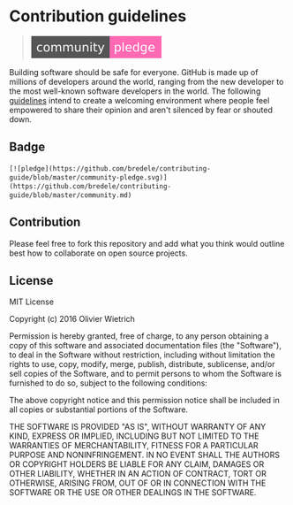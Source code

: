# Contribution guidelines

 >[![pledge](https://github.com/bredele/contributing-guide/blob/master/community-pledge.svg)](https://github.com/bredele/contributing-guide/blob/master/community.md)

Building software should be safe for everyone. GitHub is made up of millions of developers around the world, ranging from the new developer to the most well-known software developers in the world. The following [guidelines](https://github.com/bredele/contributing-guide/blob/master/community.md) intend to create a welcoming environment where people feel empowered to share their opinion and aren't silenced by fear or shouted down.

## Badge

```
[![pledge](https://github.com/bredele/contributing-guide/blob/master/community-pledge.svg)](https://github.com/bredele/contributing-guide/blob/master/community.md)
```

## Contribution

Please feel free to fork this repository and add what you think would outline best how to collaborate on open source projects.

## License

MIT License

Copyright (c) 2016 Olivier Wietrich

Permission is hereby granted, free of charge, to any person obtaining a copy
of this software and associated documentation files (the "Software"), to deal
in the Software without restriction, including without limitation the rights
to use, copy, modify, merge, publish, distribute, sublicense, and/or sell
copies of the Software, and to permit persons to whom the Software is
furnished to do so, subject to the following conditions:

The above copyright notice and this permission notice shall be included in all
copies or substantial portions of the Software.

THE SOFTWARE IS PROVIDED "AS IS", WITHOUT WARRANTY OF ANY KIND, EXPRESS OR
IMPLIED, INCLUDING BUT NOT LIMITED TO THE WARRANTIES OF MERCHANTABILITY,
FITNESS FOR A PARTICULAR PURPOSE AND NONINFRINGEMENT. IN NO EVENT SHALL THE
AUTHORS OR COPYRIGHT HOLDERS BE LIABLE FOR ANY CLAIM, DAMAGES OR OTHER
LIABILITY, WHETHER IN AN ACTION OF CONTRACT, TORT OR OTHERWISE, ARISING FROM,
OUT OF OR IN CONNECTION WITH THE SOFTWARE OR THE USE OR OTHER DEALINGS IN THE
SOFTWARE.

